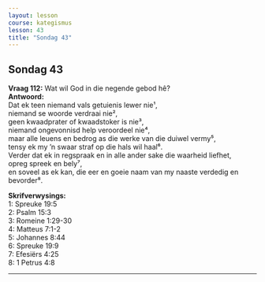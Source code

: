 ```yaml
---
layout: lesson
course: kategismus
lesson: 43
title: "Sondag 43"
---
```


## Sondag 43

**Vraag 112:** Wat wil God in die negende gebod hê?  
**Antwoord:**  
Dat ek teen niemand vals getuienis lewer nie¹,  
niemand se woorde verdraai nie²,  
geen kwaadprater of kwaadstoker is nie³,  
niemand ongevonnisd help veroordeel nie⁴,  
maar alle leuens en bedrog as die werke van die duiwel vermy⁵,  
tensy ek my ’n swaar straf op die hals wil haal⁶.  
Verder dat ek in regspraak en in alle ander sake die waarheid liefhet,  
opreg spreek en bely⁷,  
en soveel as ek kan, die eer en goeie naam van my naaste verdedig en bevorder⁸.

**Skrifverwysings:**  
1: Spreuke 19:5  
2: Psalm 15:3  
3: Romeine 1:29-30  
4: Matteus 7:1-2  
5: Johannes 8:44  
6: Spreuke 19:9  
7: Efesiërs 4:25  
8: 1 Petrus 4:8

---